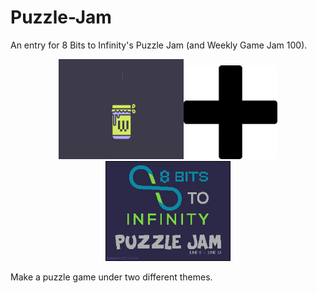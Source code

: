 # Puzzle-Jam
An entry for 8 Bits to Infinity's Puzzle Jam (and Weekly Game Jam 100).

<p align="center">
<img width="200" height="160" src="WeeklyGameJam.gif"><img width="150" height="150" src="plus-sign.jpeg"><img width="200" height="160" src="PuzzleJam.gif">
</p>

Make a puzzle game under two different themes.
